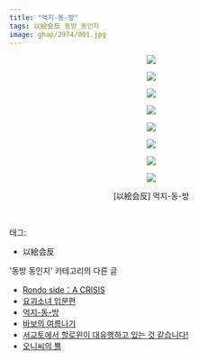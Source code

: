 ```yaml
---
title: "억지-동-방"
tags: 以絵会反 동방_동인지
image: ghap/2974/001.jpg
---
```

<div class="article">
<p style="text-align: center; clear: none; float: none;"><img src="{{ site.nasurl }}/ghap/2974/001.jpg"/></p>
<p style="text-align: center; clear: none; float: none;"><img src="{{ site.nasurl }}/ghap/2974/002.jpg"/></p>
<p style="text-align: center; clear: none; float: none;"><img src="{{ site.nasurl }}/ghap/2974/003.jpg"/></p>
<p style="text-align: center; clear: none; float: none;"><img src="{{ site.nasurl }}/ghap/2974/004.jpg"/></p>
<p style="text-align: center; clear: none; float: none;"><img src="{{ site.nasurl }}/ghap/2974/005.jpg"/></p>
<p style="text-align: center; clear: none; float: none;"><img src="{{ site.nasurl }}/ghap/2974/006.jpg"/></p>
<p style="text-align: center; clear: none; float: none;"><img src="{{ site.nasurl }}/ghap/2974/007.jpg"/></p>
<p style="text-align: center; clear: none; float: none;"><img src="{{ site.nasurl }}/ghap/2974/008.jpg"/></p>
<p style="text-align: center; clear: none; float: none;">[以絵会反] 억지-동-방</p>
<p><br/></p>
</div><div class="tagTrail">
<p>태그: </p>
<ul>
<li>以絵会反</li>
</ul>
</div><div class="another">
<p>'동방 동인지' 카테고리의 다른 글</p>
<ul>
<li><a href="/2016-12-21-ghap_2976">Rondo side：A CRISIS</a></li>
<li><a href="/2016-12-21-ghap_2975">요괴소녀 입문편</a></li>
<li><a href="/2016-12-21-ghap_2974">억지-동-방</a></li>
<li><a href="/2016-12-21-ghap_2972">바보의 여름나기</a></li>
<li><a href="/2016-12-21-ghap_2971">서교토에서 할로윈이 대유행하고 있는 것 같습니다!</a></li>
<li><a href="/2016-12-21-ghap_2967">오니씨의 뿔</a></li>
</ul>
</div><div class="cb_module cb_fluid">
<div class="cb_wrt cb_profile">
</div><!-- commentList close -->
</div>